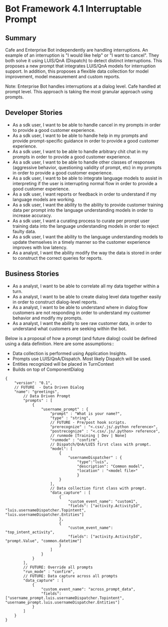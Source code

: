 # Bot Framework 4.1 Interruptable Prompt


## Summary
Cafe and Enterprise Bot  independently are handling interruptions.  An example of an interruption is "I would like help" or "I want to cancel".  They both solve it using LUIS/QnA (Dispatch) to detect distinct interruptions.  This proposes a new prompt that integrates LUIS/QnA models for interruption support.  In addition, this proposes a flexible data collection for model improvement, model measurement and custom reports.

Note:
Enterprise Bot handles interruptions at a dialog level.  Cafe handled at prompt level.  This approach is taking the most granular approach using prompts.

## Developer Stories
- As a sdk user, I want to be able to handle cancel  in my prompts in order to provide a good customer experience.
- As a sdk user, I want to be able to handle help  in my prompts and provide prompt-specific guidance in order to provide a good customer experience.
- As a sdk user, I want to be able to handle arbitrary chit chat in my prompts in order to provide a good customer experience.
- As a sdk user, I want to be able to handle other classes of responses (aggressive behavior, questioning validity of prompt, etc) in my prompts in order to provide a good customer experience.
- As a sdk user, I want to be able to integrate language models to assist in interpreting if the user is interrupting normal flow  in order to provide a good customer experience.
- As a sdk user, I want reports or feedback in order to understand if my language models are working.
- As a sdk user, I want the ability to the ability to  provide customer training data per prompt into the language understanding models  in order to increase accuracy. 
- As a sdk user, I want a curating process to curate per prompt user training data into the language understanding models in order to reject faulty data.
- As a sdk user, I want the ability to the language understanding models to update themselves in a timely manner so the customer experience improves with low latency.
- As a analyst, I want the ability modify the way the data is stored in order to construct the correct queries for reports.

## Business Stories
- As a analyst, I want to be able to correlate all my data together within a turn.
- As a analyst, I want to be able to create dialog level data together easily in order to construct dialog-level reports.
- As a analyst, I want to be able to understand where in dialog flow customers are not responding in order to understand my customer behavior and modify my prompts.
- As a analyst, I want the ability to see raw customer data, in order to understand what customers are seeking within the bot.

Below is a proposal of how a prompt (and future dialog) could be defined using a data definition.  Here are some assumptions::
- Data collection is performed using Application Insights.
- Prompts use LUIS/QnA/Dispatch.  Most likely Dispatch will be used.
- Entities recognized will be placed in TurnContext
- Builds on top of ComponentDialog

```json5
{
    "version": "0.1",
    // FUTURE  - Data Driven Dialog
    "name": "greetings",
        // Data Driven Prompt
        "prompts" : [
            {
                "username_prompt" : {
                    "prompt" : "What is your name?",
                    "type" : "string",
                    // FUTURE - Pre/post hook scripts.
                    "prerecognize" : "<.csx/.js/.python reference>",
                    "postrecognize" : "<.csx/.js/.python> reference",
                    // runmode [Training | Dev | None]
                    "runmode" : "confirm",
                    // Dispatch/QnA/LUIS first class with prompt.
                    "model": [
                        {
                            "usernameDispatcher" : {
                                "type":"luis",
                                "description": "Common model",
                                "location" : "<model file>"
                                }
                        }
                    ],
                    // Data collection first class with prompt.
                    "data_capture" : [
                        {
                            "custom_event_name": "custom1",
                            "fields": ["activity.ActivityId", "luis.usernameDispatcher.Topintent", "luis.usernameDispatcher.Entities"]
                        },
                        { 
                            "custom_event_name": "top_intent_activity",
                            "fields": ["activity.ActivityId", "prompt.Value", "common.datetime"]
                        }
                    ]
                }
            }
        ],
        // FUTURE: Override all prompts
        "run_mode" : "confirm",
        // FUTURE: Data capture across all prompts
        "data_capture" : [
            {
                "custom_event_name": "across_prompt_data",
                "fields": ["username_prompt.luis.usernameDispatcher.Topintent", "username_prompt.luis.usernameDispatcher.Entities"]
            }
        ]
    }
}
```